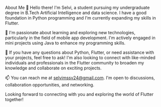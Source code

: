 About Me
👋 Hello there! I'm Selvi, a student pursuing my undergraduate degree in B.Tech Artificial Intelligence and data science. I have a good foundation in Python programming and I'm currently expanding my skills in Flutter.

🌱 I'm passionate about learning and exploring new technologies, particularly in the field of mobile app development. I'm actively engaged in mini projects using Java to enhance my programming skills.

💬 If you have any questions about Python, Flutter, or need assistance with your projects, feel free to ask! I'm also looking to connect with like-minded individuals and professionals in the Flutter community to broaden my knowledge and collaborate on exciting projects.

📫 You can reach me at selvimssv24@gmail.com. I'm open to discussions, collaboration opportunities, and networking.


Looking forward to connecting with you and exploring the world of Flutter together!
